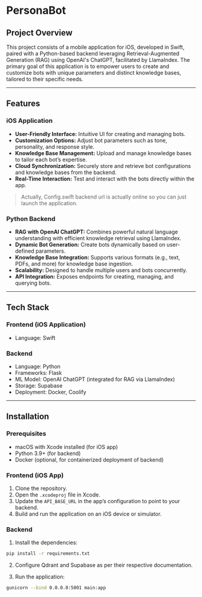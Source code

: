 # PersonaBot

## Project Overview

This project consists of a mobile application for iOS, developed in Swift, paired with a Python-based backend leveraging Retrieval-Augmented Generation (RAG) using OpenAI's ChatGPT, facilitated by LlamaIndex. The primary goal of this application is to empower users to create and customize bots with unique parameters and distinct knowledge bases, tailored to their specific needs.

---

## Features

### iOS Application
- **User-Friendly Interface:** Intuitive UI for creating and managing bots.
- **Customization Options:** Adjust bot parameters such as tone, personality, and response style.
- **Knowledge Base Management:** Upload and manage knowledge bases to tailor each bot’s expertise.
- **Cloud Synchronization:** Securely store and retrieve bot configurations and knowledge bases from the backend.
- **Real-Time Interaction:** Test and interact with the bots directly within the app.

> Actually, Config.swift backend url is actually online so you can just launch the application.

### Python Backend
- **RAG with OpenAI ChatGPT:** Combines powerful natural language understanding with efficient knowledge retrieval using LlamaIndex.
- **Dynamic Bot Generation:** Create bots dynamically based on user-defined parameters.
- **Knowledge Base Integration:** Supports various formats (e.g., text, PDFs, and more) for knowledge base ingestion.
- **Scalability:** Designed to handle multiple users and bots concurrently.
- **API Integration:** Exposes endpoints for creating, managing, and querying bots.

---

## Tech Stack

### Frontend (iOS Application)
- Language: Swift

### Backend
- Language: Python
- Frameworks: Flask
- ML Model: OpenAI ChatGPT (integrated for RAG via LlamaIndex)
- Storage: Supabase
- Deployment: Docker, Coolify

---

## Installation

### Prerequisites
- macOS with Xcode installed (for iOS app)
- Python 3.9+ (for backend)
- Docker (optional, for containerized deployment of backend)

### Frontend (iOS App)
1. Clone the repository.
2. Open the `.xcodeproj` file in Xcode.
3. Update the `API_BASE_URL` in the app’s configuration to point to your backend.
4. Build and run the application on an iOS device or simulator.

### Backend

1. Install the dependencies:
```bash
pip install -r requirements.txt
```

2. Configure Qdrant and Supabase as per their respective documentation.

3. Run the application:
```bash
gunicorn --bind 0.0.0.0:5001 main:app
```
